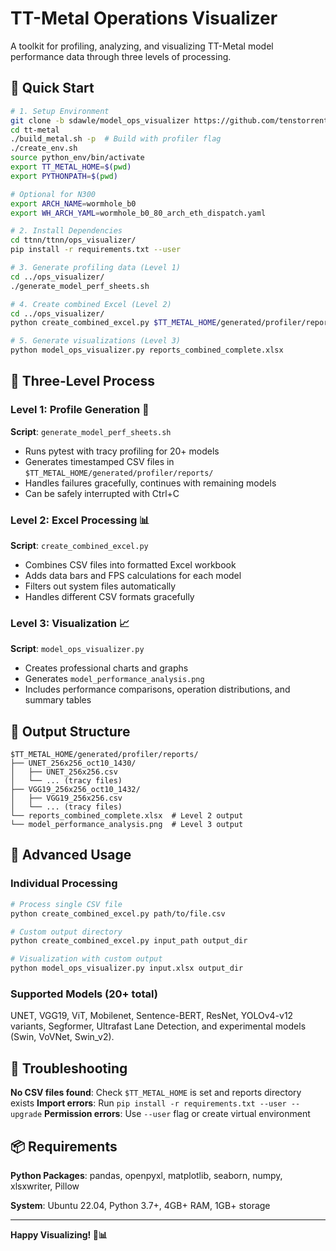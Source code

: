 # TT-Metal Operations Visualizer

A toolkit for profiling, analyzing, and visualizing TT-Metal model performance data through three levels of processing.

## 🚀 Quick Start

```bash
# 1. Setup Environment
git clone -b sdawle/model_ops_visualizer https://github.com/tenstorrent/tt-metal.git
cd tt-metal
./build_metal.sh -p  # Build with profiler flag
./create_env.sh
source python_env/bin/activate
export TT_METAL_HOME=$(pwd)
export PYTHONPATH=$(pwd)

# Optional for N300
export ARCH_NAME=wormhole_b0
export WH_ARCH_YAML=wormhole_b0_80_arch_eth_dispatch.yaml

# 2. Install Dependencies
cd ttnn/ttnn/ops_visualizer/
pip install -r requirements.txt --user

# 3. Generate profiling data (Level 1)
cd ../ops_visualizer/
./generate_model_perf_sheets.sh

# 4. Create combined Excel (Level 2)
cd ../ops_visualizer/
python create_combined_excel.py $TT_METAL_HOME/generated/profiler/reports

# 5. Generate visualizations (Level 3)
python model_ops_visualizer.py reports_combined_complete.xlsx
```

## 🔄 Three-Level Process

### Level 1: Profile Generation 🔬
**Script**: `generate_model_perf_sheets.sh`
- Runs pytest with tracy profiling for 20+ models
- Generates timestamped CSV files in `$TT_METAL_HOME/generated/profiler/reports/`
- Handles failures gracefully, continues with remaining models
- Can be safely interrupted with Ctrl+C

### Level 2: Excel Processing 📊
**Script**: `create_combined_excel.py`
- Combines CSV files into formatted Excel workbook
- Adds data bars and FPS calculations for each model
- Filters out system files automatically
- Handles different CSV formats gracefully

### Level 3: Visualization 📈
**Script**: `model_ops_visualizer.py`
- Creates professional charts and graphs
- Generates `model_performance_analysis.png`
- Includes performance comparisons, operation distributions, and summary tables

## 📁 Output Structure

```
$TT_METAL_HOME/generated/profiler/reports/
├── UNET_256x256_oct10_1430/
│   ├── UNET_256x256.csv
│   └── ... (tracy files)
├── VGG19_256x256_oct10_1432/
│   ├── VGG19_256x256.csv
│   └── ... (tracy files)
└── reports_combined_complete.xlsx  # Level 2 output
└── model_performance_analysis.png  # Level 3 output
```

## 🔧 Advanced Usage

### Individual Processing
```bash
# Process single CSV file
python create_combined_excel.py path/to/file.csv

# Custom output directory
python create_combined_excel.py input_path output_dir

# Visualization with custom output
python model_ops_visualizer.py input.xlsx output_dir
```

### Supported Models (20+ total)
UNET, VGG19, ViT, Mobilenet, Sentence-BERT, ResNet, YOLOv4-v12 variants, Segformer, Ultrafast Lane Detection, and experimental models (Swin, VoVNet, Swin_v2).

## 🔧 Troubleshooting

**No CSV files found**: Check `$TT_METAL_HOME` is set and reports directory exists
**Import errors**: Run `pip install -r requirements.txt --user --upgrade`
**Permission errors**: Use `--user` flag or create virtual environment

## 📦 Requirements

**Python Packages**: pandas, openpyxl, matplotlib, seaborn, numpy, xlsxwriter, Pillow

**System**: Ubuntu 22.04, Python 3.7+, 4GB+ RAM, 1GB+ storage

---

**Happy Visualizing! 🚀📊**
